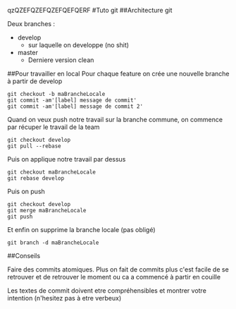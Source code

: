 
qzQZEFQZEFQZEFQEFQERF
#Tuto git
##Architecture git

Deux branches : 

- develop
	- sur laquelle on developpe (no shit)
- master
	- Derniere version clean

##Pour travailler en local
Pour chaque feature on crée une nouvelle branche à partir de develop
	
	git checkout -b maBrancheLocale
	git commit -am'[label] message de commit'
	git commit -am'[label] message de commit 2'
	
Quand on veux push notre travail sur la branche commune, on commence par récuper le travail de la team
	
	git checkout develop
	git pull --rebase
	
Puis on applique notre travail par dessus

	git checkout maBrancheLocale
	git rebase develop
	
Puis on push

	git checkout develop
	git merge maBrancheLocale
	git push
	
Et enfin on supprime la branche locale (pas obligé)

	git branch -d maBrancheLocale
	
##Conseils

Faire des commits atomiques. Plus on fait de commits plus c'est facile de se retrouver et de retrouver le moment ou ca a commencé à partir en couille

Les textes de commit doivent etre compréhensibles et montrer votre intention (n'hesitez pas à etre verbeux)


	